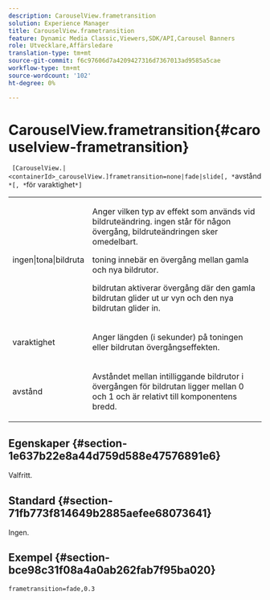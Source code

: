 ```yaml
---
description: CarouselView.frametransition
solution: Experience Manager
title: CarouselView.frametransition
feature: Dynamic Media Classic,Viewers,SDK/API,Carousel Banners
role: Utvecklare,Affärsledare
translation-type: tm+mt
source-git-commit: f6c97606d7a4209427316d7367013ad9585a5cae
workflow-type: tm+mt
source-wordcount: '102'
ht-degree: 0%

---
```



# CarouselView.frametransition{#carouselview-frametransition}

` [CarouselView.|<containerId>_carouselView.]frametransition=none|fade|slide[, *`avstånd `*[, *`för varaktighet`*]`

<table id="table_D5992FCFF26046079089652B211BB6C5"> 
 <tbody> 
  <tr> 
   <td colname="col1"> <p> <span class="codeph"> ingen|tona|bildruta  </span> </p> </td> 
   <td colname="col2"> <p>Anger vilken typ av effekt som används vid bildruteändring. <span class="codeph"> ingen  </span> står för någon övergång, bildruteändringen sker omedelbart. </p> <p> <span class="codeph"> toning  </span> innebär en övergång mellan gamla och nya bildrutor. </p> <p> <span class="codeph"> bildrutan  </span> aktiverar övergång där den gamla bildrutan glider ut ur vyn och den nya bildrutan glider in. </p> </td> 
  </tr> 
  <tr> 
   <td colname="col1"> <p> <span class="codeph"> <span class="varname"> varaktighet  </span> </span> </p> </td> 
   <td colname="col2"> <p>Anger längden (i sekunder) på <span class="codeph"> toningen </span> eller <span class="codeph"> bildrutan </span> övergångseffekten. </p> </td> 
  </tr> 
  <tr> 
   <td colname="col1"> <p> <span class="codeph"> <span class="varname"> avstånd  </span> </span> </p> </td> 
   <td colname="col2"> <p>Avståndet mellan intilliggande bildrutor i övergången <span class="codeph"> för bildrutan </span> ligger mellan <span class="codeph"> 0 </span> och <span class="codeph"> 1 </span> och är relativt till komponentens bredd. </p> </td> 
  </tr> 
 </tbody> 
</table>

## Egenskaper {#section-1e637b22e8a44d759d588e47576891e6}

Valfritt.

## Standard {#section-71fb773f814649b2885aefee68073641}

Ingen.

## Exempel {#section-bce98c31f08a4a0ab262fab7f95ba020}

`frametransition=fade,0.3`
